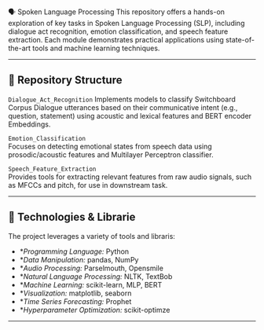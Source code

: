 🗣️ Spoken Language Processing
This repository offers a hands-on exploration of key tasks in Spoken Language Processing (SLP), including dialogue act recognition, emotion classification, and speech feature extraction. Each module demonstrates practical applications using state-of-the-art tools and machine learning techniques.

---

## 📂 Repository Structure

 `Dialogue_Act_Recognition`
  Implements models to classify Switchboard Corpus Dialogue utterances based on their communicative intent (e.g., question, statement) using acoustic and lexical features and BERT encoder Embeddings. 

  `Emotion_Classification`  
  Focuses on detecting emotional states from speech data using prosodic/acoustic features and Multilayer Perceptron classifier. 

  `Speech_Feature_Extraction`  
  Provides tools for extracting relevant features from raw audio signals, such as MFCCs and pitch, for use in downstream task. 

---

## 🧰 Technologies & Librarie

 The project leverages a variety of tools and libraris: 

- **Programming Language:*  Python
- **Data Manipulation:*  pandas, NumPy
- **Audio Processing:*  Parselmouth, Opensmile
- **Natural Language Processing:*  NLTK, TextBob
- **Machine Learning:*  scikit-learn, MLP, BERT
- **Visualization:*  matplotlib, seaborn
- **Time Series Forecasting:*  Prophet
- **Hyperparameter Optimization:*  scikit-optimze 
---
